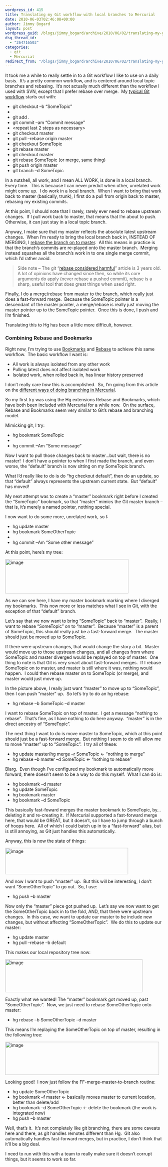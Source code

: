 ```yaml
---
wordpress_id: 415
title: Translating my Git workflow with local branches to Mercurial
date: 2010-06-03T02:46:08+00:00
author: Jimmy Bogard
layout: post
wordpress_guid: /blogs/jimmy_bogard/archive/2010/06/02/translating-my-git-workflow-with-local-branches-to-mercurial.aspx
dsq_thread_id:
  - "264716503"
categories:
  - git
  - Mercurial
redirect_from: "/blogs/jimmy_bogard/archive/2010/06/02/translating-my-git-workflow-with-local-branches-to-mercurial.aspx/"
---
```

It took me a while to really settle in to a Git workflow I like to use on a daily basis.&#160; It’s a pretty common workflow, and is centered around local topic branches and rebasing.&#160; It’s not actually much different than the workflow I used with SVN, except that I prefer rebase over merge.&#160; My [typical Git workflow](http://www.lostechies.com/blogs/jimmy_bogard/archive/2010/04/30/automapper-git-workflow-dealing-with-bugs-issues.aspx) starts out with:

  * git checkout –b “SomeTopic” 
  * <work work> 
  * git add . 
  * git commit –am “Commit message” 
  * <repeat last 2 steps as necessary> 
  * git checkout master 
  * git pull &#8211;rebase origin master 
  * git checkout SomeTopic 
  * git rebase master 
  * git checkout master 
  * git rebase SomeTopic (or merge, same thing) 
  * git push origin master 
  * git branch –d SomeTopic 

In a nutshell, all work, and I mean ALL WORK, is done in a local branch.&#160; Every time.&#160; This is because I can never predict when other, unrelated work might come up.&#160; I do work in a local branch.&#160; When I want to bring that work back to master (basically, trunk), I first do a pull from origin back to master, rebasing my existing commits.

At this point, I should note that I rarely, rarely ever need to rebase upstream changes.&#160; If I pull work back to master, that means that I’m about to push.&#160; Otherwise, it can just stay in a local topic branch.

Anyway, I make sure that my master reflects the absolute latest upstream changes.&#160; When I’m ready to bring the local branch back in, INSTEAD OF MERGING, I [rebase the branch on to master](http://progit.org/book/ch3-6.html).&#160; All this means in practice is that the branch’s commits are re-played onto the master branch.&#160; Merging instead squashes all the branch’s work in to one single merge commit, which I’d rather avoid.

> Side note – The git “[rebase considered harmful](http://changelog.complete.org/archives/586-rebase-considered-harmful)” article is 3 years old.&#160; A lot of opinions have changed since then, so while its core arguments do apply (never rebase a pushed commit), rebase is a sharp, useful tool that does great things when used right.

Finally, I do a merge/rebase from master to the branch, which really just does a fast-forward merge.&#160; Because the SomeTopic pointer is a descendant of the master pointer, a merge/rebase is really just moving the master pointer up to the SomeTopic pointer.&#160; Once this is done, I push and I’m finished.

Translating this to Hg has been a little more difficult, however.

### Combining Rebase and Bookmarks

Right now, I’m trying to use [Bookmarks](http://mercurial.selenic.com/wiki/BookmarksExtension) and [Rebase](http://mercurial.selenic.com/wiki/RebaseExtension) to achieve this same workflow.&#160; The basic workflow I want is:

  * All work is always isolated from any other work 
  * Pulling latest does not affect isolated work 
  * Isolated work, when rolled back in, has linear history preserved 

I don’t really care _how_ this is accomplished.&#160; So, I’m going from this article on the [different ways of doing branching in Mercurial](http://stevelosh.com/blog/2009/08/a-guide-to-branching-in-mercurial/).

So my first try was using the Hg extensions Rebase and Bookmarks, which have both been included with Mercurial for a while now.&#160; On the surface, Rebase and Bookmarks seem very similar to Git’s rebase and branching model.

Mimicking git, I try:

  * hg bookmark SomeTopic 
  * <work work> 
  * hg commit –Am “Some message” 

Now I want to pull those changes back to master…but wait, there is no master!&#160; I don’t have a pointer to when I first made the branch, and even worse, the “default” branch is now sitting on my SomeTopic branch.

What I’d really like to do is do “hg checkout default”, then do an update, so that “default” always represents the upstream current state.&#160; But “default” has moved!

My next attempt was to create a “master” bookmark right before I created the “SomeTopic” bookmark, so that “master” mimics the Git master branch – that is, it’s merely a named pointer, nothing special.

I now want to do some more, unrelated work, so I:

  * hg update master 
  * hg bookmark SomeOtherTopic 
  * <work work> 
  * hg commit –Am “Some other message” 

At this point, here’s my tree:

[<img style="border-right-width: 0px;border-top-width: 0px;border-bottom-width: 0px;border-left-width: 0px" border="0" alt="image" src="http://lostechies.com/content/jimmybogard/uploads/2011/03/image_thumb_7F37A3CC.png" width="394" height="109" />](http://lostechies.com/content/jimmybogard/uploads/2011/03/image_7B9988EF.png) 

As we can see here, I have my master bookmark marking where I diverged my bookmarks.&#160; This now more or less matches what I see in Git, with the exception of that “default” branch.

Let’s say that we now want to bring “SomeTopic” back to “master”.&#160; Really, I want to rebase “SomeTopic” on to “master”.&#160; Because “master” is a parent of SomeTopic, this should really just be a fast-forward merge.&#160; The master should just be moved up to SomeTopic.

If there were upstream changes, that would change the story a bit.&#160; Master would move up to those upstream changes, and all changes from where SomeTopic and master diverged would be replayed on top of master.&#160; One thing to note is that Git is very smart about fast-forward merges.&#160; If I rebase SomeTopic on to master, and master is still where it was, nothing would happen.&#160; I could then rebase master on to SomeTopic (or merge), and master would just move up.

In the picture above, I really just want “master” to move up to “SomeTopic”, then I can push “master” up.&#160; So let’s try to do an hg rebase:

  * hg rebase –b SomeTopic –d master 

I want to rebase SomeTopic on top of master.&#160; I get a message “nothing to rebase”.&#160; That’s fine, as I have nothing to do here anyway.&#160; “master” is in the direct ancestry of “SomeTopic”.

The next thing I want to do is move master to SomeTopic, which at this point should just be a fast-forward merge.&#160; But nothing I seem to do will allow me to move “master” up to “SomeTopic”.&#160; I try all of these:

  * hg update master/hg merge –r SomeTopic <- “nothing to merge” 
  * hg rebase –b master –d SomeTopic <- “nothing to rebase” 

Blarg.&#160; Even though I’ve configured my bookmark to automatically move forward, there doesn’t seem to be a way to do this myself.&#160; What I can do is:

  * hg bookmark –d master 
  * hg update SomeTopic 
  * hg bookmark master 
  * hg bookmark –d SomeTopic 

This basically fast-foward merges the master bookmark to SomeTopic, by…deleting it and re-creating it.&#160; If Mercurial supported a fast-forward merge here, that would be GREAT, but it doesn’t, so I have to jump through a bunch of hoops here.&#160; All of which I could batch up in to a “fast-forward” alias, but is still annoying, as Git just handles this automatically.

Anyway, this is now the state of things:

[<img style="border-right-width: 0px;border-top-width: 0px;border-bottom-width: 0px;border-left-width: 0px" border="0" alt="image" src="http://lostechies.com/content/jimmybogard/uploads/2011/03/image_thumb_2C4C909B.png" width="393" height="84" />](http://lostechies.com/content/jimmybogard/uploads/2011/03/image_5AA61648.png) 

And now I want to push “master” up.&#160; But this will be interesting, I don’t want “SomeOtherTopic” to go out.&#160; So, I use:

  * hg push –b master

Now only the “master” piece got pushed up.&#160; Let’s say we now want to get the SomeOtherTopic back in to the fold, AND, that there were upstream changes.&#160; In this case, we want to update our master to be include new changes, but without affecting “SomeOtherTopic”.&#160; We do this to update our master:

  * hg update master
  * hg pull &#8211;rebase –b default

This makes our local repository tree now:

[<img style="border-bottom: 0px;border-left: 0px;border-top: 0px;border-right: 0px" border="0" alt="image" src="http://lostechies.com/content/jimmybogard/uploads/2011/03/image_thumb_648B07B3.png" width="439" height="105" />](http://lostechies.com/content/jimmybogard/uploads/2011/03/image_12E48D61.png) 

Exactly what we wanted! The “master” bookmark got moved up, past “SomeOtherTopic”.&#160; Now, we just need to rebase SomeOtherTopic onto master:

  * hg rebase –b SomeOtherTopic –d master

This means I’m replaying the SomeOtherTopic on top of master, resulting in the following tree:

[<img style="border-bottom: 0px;border-left: 0px;border-top: 0px;border-right: 0px" border="0" alt="image" src="http://lostechies.com/content/jimmybogard/uploads/2011/03/image_thumb_7CAE720E.png" width="492" height="105" />](http://lostechies.com/content/jimmybogard/uploads/2011/03/image_120C2777.png) 

Looking good!&#160; I now just follow the FF-merge-master-to-branch routine:

  * hg update SomeOtherTopic
  * hg bookmark –f master <- basically moves master to current location, better than delete/add
  * hg bookmark –d SomeOtherTopic <- delete the bookmark (the work is integrated now)
  * hg push –b master

Well, that’s it.&#160; It’s not completely like git branching, there are some caveats here and there, as git handles remotes different than Hg.&#160; Git also automatically handles fast-forward merges, but in practice, I don’t think that it’ll be a big deal.

I need to run with this with a team to really make sure it doesn’t corrupt things, but it seems to work so far.